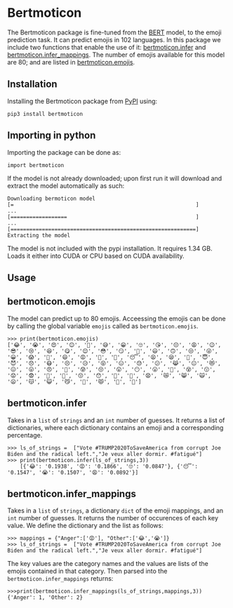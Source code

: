 # Bertmoticon 

The Bertmoticon package is fine-tuned from the [BERT](https://github.com/google-research/bert) model, to the emoji prediction task. It can predict emojis in 102 languages. In this package we include two functions that enable the use of it: [bertmoticon.infer](#bertmoticon.infer) and [bertmoticon.infer_mappings](#bertmoticon.infer_mappings). The number of emojis available for this model are 80; and are listed in [bertmoticon.emojis](#bertmoticon.emojis). 

## Installation

Installing the Bertmoticon package from [PyPI](https://pypi.org/) using:

```
pip3 install bertmoticon
```
## Importing in python
Importing the package can be done as:
```
import bertmoticon
```
If the model is not already downloaded; upon first run it will download and extract the model automatically as such:
```
Downloading bermoticon model
[=                                                          ]
...
[==================                                         ]
...
[===========================================================]
Extracting the model
```
The model is not included with the pypi installation. It requires 1.34 GB. Loads it either into CUDA or CPU based on CUDA availability.
## Usage


## bertmoticon.emojis
The model can predict up to 80 emojis. Acceessing the emojis can be done by calling the global variable ```emojis``` called as ```bertmoticon.emojis```. 
```
>>> print(bertmoticon.emojis)
['😂', '😭', '😍', '😊', '🙏', '😅', '😁', '🙄', '😘', '😔', '😩', '😉', '😎', '😢', '😆', '😋', '😌', '😳', '😏', '🙂', '😃', '🙃', '😒', '😜', '😀', '😱', '🙈', '😄', '😡', '😬', '🙌', '😴', '😫', '😪', '😤', '😇', '😈', '😞', '😷', '😣', '😥', '😝', '😑', '😓', '😕', '😹', '😐', '😻', '😖', '😛', '😠', '🙊', '😰', '😚', '😲', '😶', '😮', '🙁', '😵', '😗', '😟', '😨', '🙇', '🙋', '😙', '😯', '🙆', '🙉', '😧', '😿', '😸', '🙀', '😦', '😽', '😺', '😼', '🙅', '😾', '🙍', '🙎']
```

## bertmoticon.infer

Takes in a ```list``` of ```strings``` and an ```int``` number of guesses. It returns a list of dictionaries, where each dictionary contains an emoji and a corresponding percentage.

```
>>> ls_of_strings =  ["Vote #TRUMP2020ToSaveAmerica from corrupt Joe Biden and the radical left.","Je veux aller dormir. #fatigué"]
>>> print(bertmoticon.infer(ls_of_strings,3))
    [{'😂': '0.1938', '😡': '0.1866', '🙄': '0.0847'}, {'😴': '0.1547', '😭': '0.1507', '😩': '0.0892'}]
```
## bertmoticon.infer_mappings
Takes in a ```list``` of ```strings```, a dictionary ```dict``` of the emoji mappings, and an ```int``` number of guesses. It returns the number of occurences of each key value. We define the dictionary and the list as follows:

```
>>> mappings = {"Anger":['😡'], "Other":['😂','😭']}
>>> ls_of_strings =  ["Vote #TRUMP2020ToSaveAmerica from corrupt Joe Biden and the radical left.","Je veux aller dormir. #fatigué"]
```
The key values are the category names and the values are lists of the emojis contained in that category. Then parsed into the ```bertmoticon.infer_mappings``` returns:
```
>>>print(bertmoticon.infer_mappings(ls_of_strings,mappings,3))
{'Anger': 1, 'Other': 2}
```


